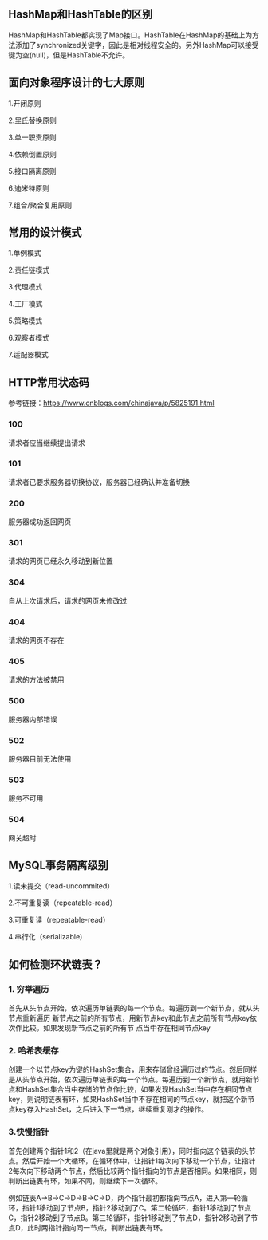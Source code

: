 ## HashMap和HashTable的区别

HashMap和HashTable都实现了Map接口。HashTable在HashMap的基础上为方法添加了synchronized关键字，因此是相对线程安全的。另外HashMap可以接受键为空(null)，但是HashTable不允许。



## 面向对象程序设计的七大原则

1.开闭原则

2.里氏替换原则

3.单一职责原则

4.依赖倒置原则

5.接口隔离原则

6.迪米特原则

7.组合/聚合复用原则



## 常用的设计模式

1.单例模式

2.责任链模式

3.代理模式

4.工厂模式

5.策略模式

6.观察者模式

7.适配器模式



## HTTP常用状态码

参考链接：https://www.cnblogs.com/chinajava/p/5825191.html

### 100

请求者应当继续提出请求

### 101

请求者已要求服务器切换协议，服务器已经确认并准备切换

### 200

服务器成功返回网页

### 301

请求的网页已经永久移动到新位置

### 304

自从上次请求后，请求的网页未修改过

### 404

请求的网页不存在

### 405

请求的方法被禁用

### 500

服务器内部错误

### 502

服务器目前无法使用

### 503

服务不可用

### 504

网关超时



## MySQL事务隔离级别

1.读未提交（read-uncommited）

2.不可重复读（repeatable-read）

3.可重复读（repeatable-read）

4.串行化（serializable)



## 如何检测环状链表？

### 1. 穷举遍历

首先从头节点开始，依次遍历单链表的每一个节点。每遍历到一个新节点，就从头节点重新遍历 新节点之前的所有节点，用新节点key和此节点之前所有节点key依次作比较。如果发现新节点之前的所有节 点当中存在相同节点key

### 2. 哈希表缓存

创建一个以节点key为键的HashSet集合，用来存储曾经遍历过的节点。然后同样是从头节点开始，依次遍历单链表的每一个节点。每遍历到一个新节点，就用新节点和HashSet集合当中存储的节点作比较，如果发现HashSet当中存在相同节点key，则说明链表有环，如果HashSet当中不存在相同的节点key，就把这个新节点key存入HashSet，之后进入下一节点，继续重复刚才的操作。

### 3.快慢指针

首先创建两个指针1和2（在java里就是两个对象引用），同时指向这个链表的头节点。然后开始一个大循环，在循环体中，让指针1每次向下移动一个节点，让指针2每次向下移动两个节点，然后比较两个指针指向的节点是否相同。如果相同，则判断出链表有环，如果不同，则继续下一次循环。

例如链表A->B->C->D->B->C->D，两个指针最初都指向节点A，进入第一轮循环，指针1移动到了节点B，指针2移动到了C。第二轮循环，指针1移动到了节点C，指针2移动到了节点B。第三轮循环，指针1移动到了节点D，指针2移动到了节点D，此时两指针指向同一节点，判断出链表有环。

